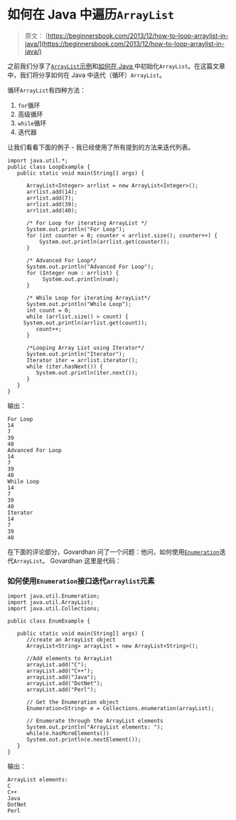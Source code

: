 # 如何在 Java 中遍历`ArrayList`

> 原文： [https://beginnersbook.com/2013/12/how-to-loop-arraylist-in-java/](https://beginnersbook.com/2013/12/how-to-loop-arraylist-in-java/)

之前我们分享了[`ArrayList`示例](https://beginnersbook.com/2013/12/java-arraylist/)和[如何在 Java ](https://beginnersbook.com/2013/12/how-to-initialize-an-arraylist/)中初始化`ArrayList`。在这篇文章中，我们将分享如何在 Java 中迭代（循环）`ArrayList`。

循环`ArrayList`有四种方法：

1.  `for`循环
2.  高级循环
3.  `while`循环
4.  迭代器

让我们看看下面的例子 - 我已经使用了所有提到的方法来迭代列表。

```
import java.util.*;
public class LoopExample {
   public static void main(String[] args) {

      ArrayList<Integer> arrlist = new ArrayList<Integer>();
      arrlist.add(14);
      arrlist.add(7);
      arrlist.add(39);
      arrlist.add(40);

      /* For Loop for iterating ArrayList */
      System.out.println("For Loop");
      for (int counter = 0; counter < arrlist.size(); counter++) { 		      
          System.out.println(arrlist.get(counter)); 		
      }   		

      /* Advanced For Loop*/ 		
      System.out.println("Advanced For Loop"); 		
      for (Integer num : arrlist) { 		      
           System.out.println(num); 		
      }

      /* While Loop for iterating ArrayList*/ 		
      System.out.println("While Loop"); 		
      int count = 0; 		
      while (arrlist.size() > count) {
	 System.out.println(arrlist.get(count));
         count++;
      }

      /*Looping Array List using Iterator*/
      System.out.println("Iterator");
      Iterator iter = arrlist.iterator();
      while (iter.hasNext()) {
         System.out.println(iter.next());
      }
   }
}
```

输出：

```
For Loop
14
7
39
40
Advanced For Loop
14
7
39
40
While Loop
14
7
39
40
Iterator
14
7
39
40
```

在下面的评论部分，Govardhan 问了一个问题：他问，如何使用[`Enumeration`](https://docs.oracle.com/javase/7/docs/api/java/util/Enumeration.html)迭代`ArrayList`。 Govardhan 这里是代码：

### 如何使用`Enumeration`接口迭代`arraylist`元素

```
import java.util.Enumeration;
import java.util.ArrayList;
import java.util.Collections;

public class EnumExample {

   public static void main(String[] args) {
      //create an ArrayList object
      ArrayList<String> arrayList = new ArrayList<String>();

      //Add elements to ArrayList
      arrayList.add("C");
      arrayList.add("C++");
      arrayList.add("Java");
      arrayList.add("DotNet");
      arrayList.add("Perl");

      // Get the Enumeration object
      Enumeration<String> e = Collections.enumeration(arrayList);

      // Enumerate through the ArrayList elements
      System.out.println("ArrayList elements: ");
      while(e.hasMoreElements())
      System.out.println(e.nextElement());
   }
}
```

输出：

```
ArrayList elements: 
C
C++
Java
DotNet
Perl
```